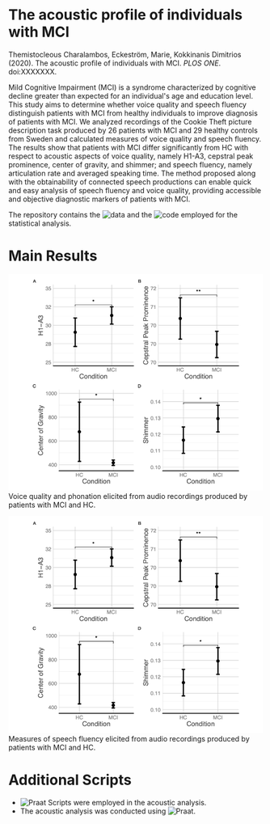 #  The acoustic profile of individuals with MCI


Themistocleous Charalambos, Eckeström, Marie, Kokkinanis Dimitrios (2020). The acoustic profile of individuals with MCI. *PLOS ONE*. doi:XXXXXXX.

Mild Cognitive Impairment (MCI) is a syndrome characterized by cognitive decline greater than expected for an individual's age and education level. This study aims to determine whether voice quality and speech fluency distinguish patients with MCI from healthy individuals to improve diagnosis of patients with MCI. We analyzed recordings of the Cookie Theft picture description task produced by 26 patients with MCI and 29 healthy controls from Sweden and calculated measures of voice quality and speech fluency. The results show that patients with MCI differ significantly from HC with respect to acoustic aspects of voice quality, namely H1-A3, cepstral peak prominence, center of gravity, and shimmer; and speech fluency, namely articulation rate and averaged speaking time. The method proposed along with the obtainability of connected speech productions can enable quick and easy analysis of speech fluency and voice quality, providing accessible and objective diagnostic markers of patients with MCI.


The repository contains the ![data](MCI-article/MCI-article-Rstats/data) and the ![code](MCI-article/MCI-article-Rstats/) employed for the statistical analysis.


# Main Results


![Main Results](images/Picture1.png)
Voice quality and phonation elicited from audio recordings produced by patients with MCI and HC. 

![Main Results](images/Picture1.png)
 Measures of speech fluency elicited from audio recordings produced by patients with MCI and HC. 

# Additional Scripts
- ![Praat Scripts](MCI-article/praat_scripts) were employed in the acoustic analysis.
- The acoustic analysis was conducted using ![Praat](https://www.fon.hum.uva.nl/praat/).

